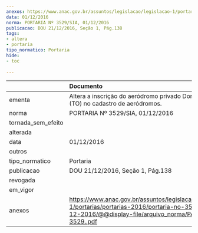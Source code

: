 ```yaml
---
anexos: https://www.anac.gov.br/assuntos/legislacao/legislacao-1/portarias/portarias-2016/portaria-no-3529-sia-01-12-2016/@@display-file/arquivo_norma/PA2016-3529..pdf
data: 01/12/2016
norma: PORTARIA Nº 3529/SIA, 01/12/2016
publicacao: DOU 21/12/2016, Seção 1, Pág.138
tags:
- altera
- portaria
tipo_normatico: Portaria
hide: 
- toc 
 
---
```


|                    | Documento                                                                                                                                                       |
|:-------------------|:----------------------------------------------------------------------------------------------------------------------------------------------------------------|
| ementa             | Altera a inscrição do aeródromo privado Dona Iracema (TO) no cadastro de aeródromos.                                                                            |
| norma              | PORTARIA Nº 3529/SIA, 01/12/2016                                                                                                                                |
| tornada_sem_efeito |                                                                                                                                                                 |
| alterada           |                                                                                                                                                                 |
| data               | 01/12/2016                                                                                                                                                      |
| outros             |                                                                                                                                                                 |
| tipo_normatico     | Portaria                                                                                                                                                        |
| publicacao         | DOU 21/12/2016, Seção 1, Pág.138                                                                                                                                |
| revogada           |                                                                                                                                                                 |
| em_vigor           |                                                                                                                                                                 |
| anexos             | https://www.anac.gov.br/assuntos/legislacao/legislacao-1/portarias/portarias-2016/portaria-no-3529-sia-01-12-2016/@@display-file/arquivo_norma/PA2016-3529..pdf |